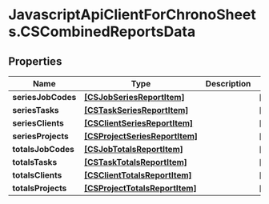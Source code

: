 # JavascriptApiClientForChronoSheets.CSCombinedReportsData

## Properties
Name | Type | Description | Notes
------------ | ------------- | ------------- | -------------
**seriesJobCodes** | [**[CSJobSeriesReportItem]**](CSJobSeriesReportItem.md) |  | [optional] 
**seriesTasks** | [**[CSTaskSeriesReportItem]**](CSTaskSeriesReportItem.md) |  | [optional] 
**seriesClients** | [**[CSClientSeriesReportItem]**](CSClientSeriesReportItem.md) |  | [optional] 
**seriesProjects** | [**[CSProjectSeriesReportItem]**](CSProjectSeriesReportItem.md) |  | [optional] 
**totalsJobCodes** | [**[CSJobTotalsReportItem]**](CSJobTotalsReportItem.md) |  | [optional] 
**totalsTasks** | [**[CSTaskTotalsReportItem]**](CSTaskTotalsReportItem.md) |  | [optional] 
**totalsClients** | [**[CSClientTotalsReportItem]**](CSClientTotalsReportItem.md) |  | [optional] 
**totalsProjects** | [**[CSProjectTotalsReportItem]**](CSProjectTotalsReportItem.md) |  | [optional] 


